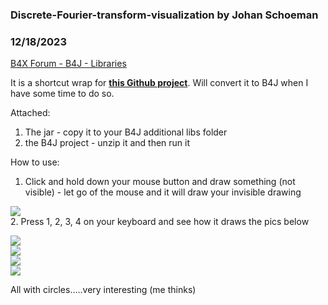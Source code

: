 ### Discrete-Fourier-transform-visualization by Johan Schoeman
### 12/18/2023
[B4X Forum - B4J - Libraries](https://www.b4x.com/android/forum/threads/158046/)

It is a shortcut wrap for [**this Github project**](https://github.com/cyberpartizan/Discrete-Fourier-transform-visualization). Will convert it to B4J when I have some time to do so.  
  
Attached:  
1. The jar - copy it to your B4J additional libs folder  
2. the B4J project - unzip it and then run it  
  
How to use:  
1. Click and hold down your mouse button and draw something (not visible) - let go of the mouse and it will draw your invisible drawing  
  
![](https://www.b4x.com/android/forum/attachments/148752)  
2. Press 1, 2, 3, 4 on your keyboard and see how it draws the pics below  
  
![](https://www.b4x.com/android/forum/attachments/148758)  
![](https://www.b4x.com/android/forum/attachments/148755)  
![](https://www.b4x.com/android/forum/attachments/148756)  
![](https://www.b4x.com/android/forum/attachments/148757)  
  
All with circles…..very interesting (me thinks)
